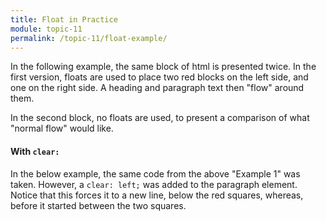 ```yaml
---
title: Float in Practice
module: topic-11
permalink: /topic-11/float-example/
---
```


<div class="divider-heading"></div>

In the following example, the same block of html is presented twice. In the first version, floats are used to place two red blocks on the left side, and one on the right side. A heading and paragraph text then "flow" around them.

In the second block, no floats are used, to present a comparison of what "normal flow" would like.

<div class="codepen-embed">
  <p data-height="400" data-theme-id="30567" data-slug-hash="WNxJepd" data-default-tab="css,result" data-user="retrog4m3r" data-embed-version="2" data-pen-title="Float, Pt. 1" class="codepen"></p>
</div>

#### With `clear:`

In the below example, the same code from the above "Example 1" was taken. However, a `clear: left;` was added to the paragraph element. Notice that this forces it to a new line, below the red squares, whereas, before it started between the two squares.

<div class="codepen-embed">
  <p data-height="600" data-theme-id="30567" data-slug-hash="qBNYWmW" data-default-tab="css,result" data-user="retrog4m3r" data-embed-version="2" data-pen-title="Float, Pt. 2" class="codepen"></p>
</div>
